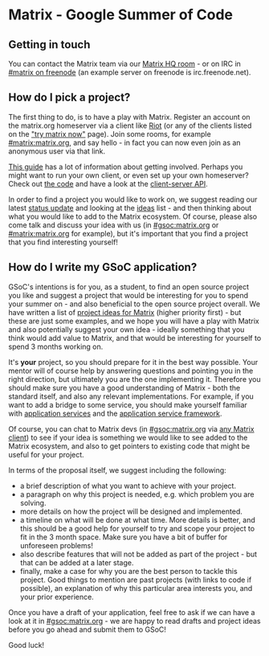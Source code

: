 Matrix - Google Summer of Code
==============================

Getting in touch
----------------

You can contact the Matrix team via our [Matrix HQ room](https://matrix.to/#/#matrix:matrix.org) - or on IRC in [#matrix on freenode](irc://irc.freenode.net/matrix) (an example server on freenode is irc.freenode.net). 

How do I pick a project?
------------------------

The first thing to do, is to have a play with Matrix. Register an account on the matrix.org homeserver via a client like [Riot](https://riot.im/app) (or any of the clients listed on the ["try matrix now"](https://matrix.org/docs/projects/try-matrix-now.html) page). Join some rooms, for example [#matrix:matrix.org](https://matrix.to/#/#matrix:matrix.org), and say hello - in fact you can now even join as an anonymous user via that link. 

[This guide](https://matrix.org/docs/guides/getting_involved.html) has a lot of information about getting involved. Perhaps you might want to run your own client, or even set up your own homeserver? Check out [the code](https://github.com/matrix-org/synapse) and have a look at the [client-server API](https://matrix.org/docs/api/client-server/).

In order to find a project you would like to work on, we suggest reading our latest [status update](https://matrix.org/blog/2016/12/26/the-matrix-holiday-special-2016-edition/) and looking at the [ideas](https://github.com/matrix-org/GSoC/blob/master/IDEAS.md) list - and then thinking about what you would like to add to the Matrix ecosystem. Of course, please also come talk and discuss your idea with us (in [#gsoc:matrix.org](https://matrix.to/#/#gsoc:matrix.org) or [#matrix:matrix.org](https://matrix.to/#/#matrix:matrix.org) for example), but it's important that you find a project that you find interesting yourself!


How do I write my GSoC application?
-----------------------------------

GSoC's intentions is for you, as a student, to find an open source project you like and suggest a project that would be interesting for you to spend your summer on - and also beneficial to the open source project overall. We have written a list of [project ideas for Matrix](https://github.com/matrix-org/GSoC/blob/master/IDEAS.md) (higher priority first) - but these are just some examples, and we hope you will have a play with Matrix and also potentially suggest your own idea - ideally something that you think would add value to Matrix, and that would be interesting for yourself to spend 3 months working on. 

It's **your** project, so you should prepare for it in the best way possible. Your mentor will of course help by answering questions and pointing you in the right direction, but ultimately you are the one implementing it. Therefore you should make sure you have a good understanding of Matrix - both the standard itself, and also any relevant implementations. For example, if you want to add a bridge to some service, you should make yourself familiar with [application services](https://matrix.org/docs/guides/application_services.html) and the [application service framework](https://github.com/matrix-org/matrix-appservice-node).

Of course, you can chat to Matrix devs (in [#gsoc:matrix.org](https://matrix.to/#/#gsoc:matrix.org) via [any Matrix client](https://matrix.org/docs/projects/try-matrix-now.html)) to see if your idea is something we would like to see added to the Matrix ecosystem, and also to get pointers to existing code that might be useful for your project.

In terms of the proposal itself, we suggest including the following:

 * a brief description of what you want to achieve with your project.
 * a paragraph on why this project is needed, e.g. which problem you are solving.
 * more details on how the project will be designed and implemented.
 * a timeline on what will be done at what time. More details is better, and this should be a good help for yourself to try and scope your project to fit in the 3 month space. Make sure you have a bit of buffer for unforeseen problems!
 * also describe features that will not be added as part of the project - but that can be added at a later stage.
 * finally, make a case for why you are the best person to tackle this project. Good things to mention are past projects (with links to code if possible), an explanation of why this particular area interests you, and your prior experience.

Once you have a draft of your application, feel free to ask if we can have a look at it in [#gsoc:matrix.org](https://matrix.to/#/#gsoc:matrix.org) - we are happy to read drafts and project ideas before you go ahead and submit them to GSoC!

Good luck!
